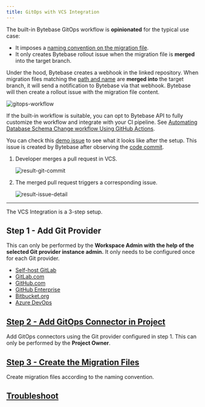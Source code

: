 ```yaml
---
title: GitOps with VCS Integration
---
```


The built-in Bytebase GitOps workflow is **opinionated** for the typical use case:

- It imposes a [naming convention on the migration file](/docs/vcs-integration/create-migration-files/).
- It only creates Bytebase rollout issue when the migration file is **merged** into the target branch.

Under the hood, Bytebase creates a webhook in the linked repository. When migration
files matching the [path and name](/docs/vcs-integration/create-migration-files/) are **merged into** the target branch, it will send a notification to Bytebase via that webhook.
Bytebase will then create a rollout issue with the migration file content.

![gitops-workflow](/content/docs/vcs-integration/overview/gitops-workflow.webp)

If the built-in workflow is suitable, you can opt to Bytebase API to fully customize the workflow and
integrate with your CI pipeline. See [Automating Database Schema Change workflow Using GitHub Actions](/docs/tutorials/github-ci/).

You can check this [demo issue](https://demo.bytebase.com/issue/hrprodvcs-alter-schema-add-city-102) to see what it looks like after the setup. This issue is created by Bytebase after observing the [code commit](https://github.com/s-bytebase/hr-sample/commit/5208900f520468574a9aaca17b4cb99987dbc4f6).

1. Developer merges a pull request in VCS.

   ![result-git-commit](/content/docs/vcs-integration/overview/git-commit.webp)

1. The merged pull request triggers a corresponding issue.

   ![result-issue-detail](/content/docs/vcs-integration/overview/issue-detail.webp)

---

The VCS Integration is a 3-step setup.

## Step 1 - Add Git Provider

This can only be performed by the **Workspace Admin with the help of the selected Git provider instance admin.** It only needs to be configured once for each Git provider.

- [Self-host GitLab](/docs/vcs-integration/self-host-gitlab/)
- [GitLab.com](/docs/vcs-integration/gitlab-com/)
- [GitHub.com](/docs/vcs-integration/github-com/)
- [GitHub Enterprise](/docs/vcs-integration/github-enterprise/)
- [Bitbucket.org](/docs/vcs-integration/bitbucket-org/)
- [Azure DevOps](/docs/vcs-integration/azure-devops/)

## [Step 2 - Add GitOps Connector in Project](/docs/vcs-integration/add-gitops-connector)

Add GitOps connectors using the Git provider configured in step 1. This can only be performed by the **Project Owner**.

## [Step 3 - Create the Migration Files](/docs/vcs-integration/create-migration-files)

Create migration files according to the naming convention.

## [Troubleshoot](/docs/vcs-integration/troubleshoot)

